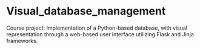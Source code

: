 # Visual_database_management
Course project: Implementation of a Python-based database, with visual representation through a web-based user interface utilizing Flask and Jinja frameworks.
